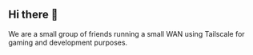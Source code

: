 ## Hi there 👋

We are a small group of friends running a small WAN using Tailscale for gaming and development purposes.
